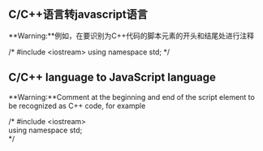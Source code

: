 
## C/C++语言转javascript语言

**Warning:**例如，在要识别为C++代码的脚本元素的开头和结尾处进行注释

/*
#include &lt;iostream&gt;
using namespace std;
*/

## C/C++ language to JavaScript language

**Warning:**Comment at the beginning and end of the script element to be recognized as C++ code, for example

/*
#include &lt;iostream&gt;<br>
using namespace std;<br> 
*/
